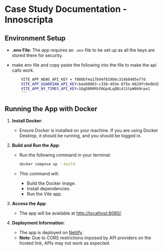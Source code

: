 # Case Study Documentation - Innoscripta

## Environment Setup

- **.env File**: The app requires an `.env` file to be set up as all the keys are stored there for security.
- make env file and copy paste the following into the file to make the api calls work.

  ```sh
      VITE_APP_NEWS_API_KEY = f800bf4a17b94f819b6c314b8405e77d
      VITE_APP_GUARDIAN_API_KEY=bee60063-c330-493e-875e-6629fc0e8bd2
      VITE_APP_NY_TIMES_API_KEY=18gD8RKMiPAGp4LqQNi41StpW0kNrpe1
      ```

## Running the App with Docker

1. **Install Docker**:
   - Ensure Docker is installed on your machine. If you are using Docker Desktop, it should be running, and you should be logged in.

2. **Build and Run the App**:
   - Run the following command in your terminal:

     ```sh
     docker compose up --build
     ```

   - This command will:
     - Build the Docker image.
     - Install dependencies.
     - Run the Vite app.

3. **Access the App**:
   - The app will be available at [http://localhost:8080/](http://localhost:8080/).

4. **Deployment Information**:
   - The app is deployed on [Netlify](https://peppy-selkie-8360f6.netlify.app/).
   - **Note**: Due to CORS restrictions imposed by API providers on the hosted link, APIs may not work as expected.
